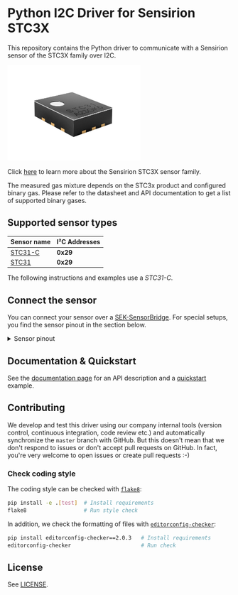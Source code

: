 # Python I2C Driver for Sensirion STC3X

This repository contains the Python driver to communicate with a Sensirion sensor of the STC3X family over I2C.

<img src="https://raw.githubusercontent.com/Sensirion/python-i2c-stc3x/master/images/stc3x.png"
    width="300px" alt="STC3X picture">


Click [here](https://sensirion.com/products/catalog/SEK-STC31) to learn more about the Sensirion STC3X sensor family.


The measured gas mixture depends on the STC3x product and configured binary gas.
Please refer to the datasheet and API documentation to get a list of supported
binary gases.



## Supported sensor types

| Sensor name                                             | I²C Addresses |
|---------------------------------------------------------|---------------|
| [STC31-C](https://sensirion.com/products/catalog/STC31) | **0x29**      |
| [STC31](https://sensirion.com/products/catalog/STC31)   | **0x29**      |

The following instructions and examples use a *STC31-C*.



## Connect the sensor

You can connect your sensor over a [SEK-SensorBridge](https://developer.sensirion.com/sensirion-products/sek-sensorbridge/).
For special setups, you find the sensor pinout in the section below.

<details><summary>Sensor pinout</summary>
<p>
<img src="https://raw.githubusercontent.com/Sensirion/python-i2c-stc3x/master/images/stc3x-pinout.png"
     width="300px" alt="sensor wiring picture">

| *Pin* | *Cable Color* | *Name* | *Description*                   | *Comments*   |
|-------|---------------|:------:|---------------------------------|--------------|
| 1     | red           |  VDD   | Supply Voltage                  | 2.7V to 5.5V |
| 2     | yellow        |  SCL   | I2C: Serial clock input         |              |
| 3     | black         |  GND   | Ground                          |              |
| 4     | green         |  SDA   | I2C: Serial data input / output |              |

</p>
</details>


## Documentation & Quickstart

See the [documentation page](https://sensirion.github.io/python-i2c-stc3x) for an API description and a
[quickstart](https://sensirion.github.io/python-i2c-stc3x/execute-measurements.html) example.


## Contributing

We develop and test this driver using our company internal tools (version
control, continuous integration, code review etc.) and automatically
synchronize the `master` branch with GitHub. But this doesn't mean that we
don't respond to issues or don't accept pull requests on GitHub. In fact,
you're very welcome to open issues or create pull requests :-)

### Check coding style

The coding style can be checked with [`flake8`](http://flake8.pycqa.org/):

```bash
pip install -e .[test]  # Install requirements
flake8                  # Run style check
```

In addition, we check the formatting of files with
[`editorconfig-checker`](https://editorconfig-checker.github.io/):

```bash
pip install editorconfig-checker==2.0.3   # Install requirements
editorconfig-checker                      # Run check
```

## License

See [LICENSE](LICENSE).